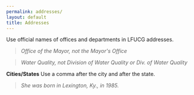 ```yaml
---
permalink: addresses/
layout: default
title: Addresses
---
```


Use official names of offices and departments in LFUCG addresses.

> _Office of the Mayor, not the Mayor's Office_

> _Water Quality, not Division of Water Quality or Div. of Water Quality_


**Cities/States** 
Use a comma after the city and after the state.

> *She was born in Lexington, Ky., in 1985.*
